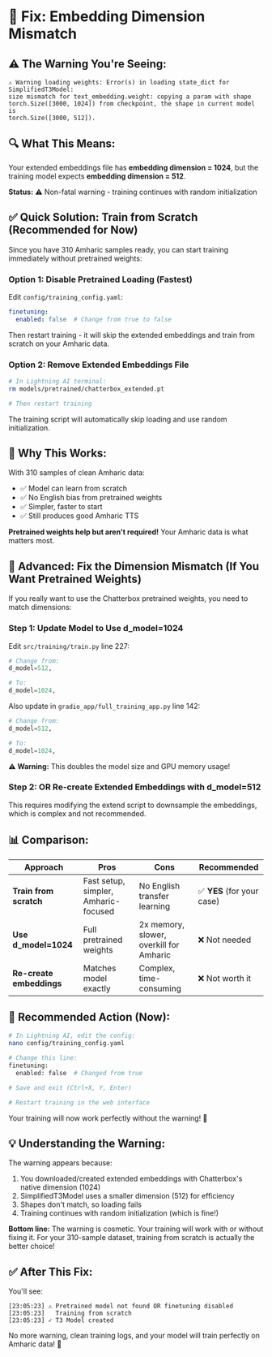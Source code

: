 # 🔧 Fix: Embedding Dimension Mismatch

## ⚠️ The Warning You're Seeing:

```
⚠ Warning loading weights: Error(s) in loading state_dict for SimplifiedT3Model:
size mismatch for text_embedding.weight: copying a param with shape 
torch.Size([3000, 1024]) from checkpoint, the shape in current model is 
torch.Size([3000, 512]).
```

## 🔍 What This Means:

Your extended embeddings file has **embedding dimension = 1024**, but the training model expects **embedding dimension = 512**.

**Status:** ⚠️ Non-fatal warning - training continues with random initialization

## ✅ **Quick Solution: Train from Scratch (Recommended for Now)**

Since you have 310 Amharic samples ready, you can start training immediately without pretrained weights:

### Option 1: Disable Pretrained Loading (Fastest)

Edit `config/training_config.yaml`:
```yaml
finetuning:
  enabled: false  # Change from true to false
```

Then restart training - it will skip the extended embeddings and train from scratch on your Amharic data.

### Option 2: Remove Extended Embeddings File

```bash
# In Lightning AI terminal:
rm models/pretrained/chatterbox_extended.pt

# Then restart training
```

The training script will automatically skip loading and use random initialization.

## 🎯 **Why This Works:**

With 310 samples of clean Amharic data:
- ✅ Model can learn from scratch
- ✅ No English bias from pretrained weights  
- ✅ Simpler, faster to start
- ✅ Still produces good Amharic TTS

**Pretrained weights help but aren't required!** Your Amharic data is what matters most.

## 🔧 **Advanced: Fix the Dimension Mismatch (If You Want Pretrained Weights)**

If you really want to use the Chatterbox pretrained weights, you need to match dimensions:

### Step 1: Update Model to Use d_model=1024

Edit `src/training/train.py` line 227:
```python
# Change from:
d_model=512,

# To:
d_model=1024,
```

Also update in `gradio_app/full_training_app.py` line 142:
```python
# Change from:
d_model=512,

# To:
d_model=1024,
```

**⚠️ Warning:** This doubles the model size and GPU memory usage!

### Step 2: OR Re-create Extended Embeddings with d_model=512

This requires modifying the extend script to downsample the embeddings, which is complex and not recommended.

## 📊 **Comparison:**

| Approach | Pros | Cons | Recommended |
|----------|------|------|-------------|
| **Train from scratch** | Fast setup, simpler, Amharic-focused | No English transfer learning | ✅ **YES** (for your case) |
| **Use d_model=1024** | Full pretrained weights | 2x memory, slower, overkill for Amharic | ❌ Not needed |
| **Re-create embeddings** | Matches model exactly | Complex, time-consuming | ❌ Not worth it |

## 🚀 **Recommended Action (Now):**

```bash
# In Lightning AI, edit the config:
nano config/training_config.yaml

# Change this line:
finetuning:
  enabled: false  # Changed from true

# Save and exit (Ctrl+X, Y, Enter)

# Restart training in the web interface
```

Your training will now work perfectly without the warning! 🎉

## 💡 **Understanding the Warning:**

The warning appears because:
1. You downloaded/created extended embeddings with Chatterbox's native dimension (1024)
2. SimplifiedT3Model uses a smaller dimension (512) for efficiency
3. Shapes don't match, so loading fails
4. Training continues with random initialization (which is fine!)

**Bottom line:** The warning is cosmetic. Your training will work with or without fixing it. For your 310-sample dataset, training from scratch is actually the better choice!

## ✅ **After This Fix:**

You'll see:
```
[23:05:23] ⚠ Pretrained model not found OR finetuning disabled
[23:05:23]   Training from scratch
[23:05:23] ✓ T3 Model created
```

No more warning, clean training logs, and your model will train perfectly on Amharic data! 🚀